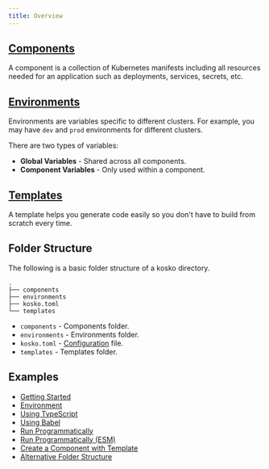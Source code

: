 ```yaml
---
title: Overview
---
```


## [Components](components.md)

A component is a collection of Kubernetes manifests including all resources needed for an application such as deployments, services, secrets, etc.

## [Environments](environments.md)

Environments are variables specific to different clusters. For example, you may have `dev` and `prod` environments for different clusters.

There are two types of variables:

- **Global Variables** - Shared across all components.
- **Component Variables** - Only used within a component.

## [Templates](templates.md)

A template helps you generate code easily so you don't have to build from scratch every time.

## Folder Structure

The following is a basic folder structure of a kosko directory.

```shell
.
├── components
├── environments
├── kosko.toml
└── templates
```

- `components` - Components folder.
- `environments` - Environments folder.
- `kosko.toml` - [Configuration](configuration.md) file.
- `templates` - Templates folder.

## Examples

- [Getting Started](https://github.com/tommy351/kosko/tree/master/examples/getting-started)
- [Environment](https://github.com/tommy351/kosko/tree/master/examples/environment)
- [Using TypeScript](https://github.com/tommy351/kosko/tree/master/examples/typescript)
- [Using Babel](https://github.com/tommy351/kosko/tree/master/examples/babel)
- [Run Programmatically](https://github.com/tommy351/kosko/tree/master/examples/run-programmatically)
- [Run Programmatically (ESM)](https://github.com/tommy351/kosko/tree/master/examples/run-programmatically-esm)
- [Create a Component with Template](https://github.com/tommy351/kosko/tree/master/examples/template-component)
- [Alternative Folder Structure](https://github.com/tommy351/kosko/tree/master/examples/alternative-folder-structure)
